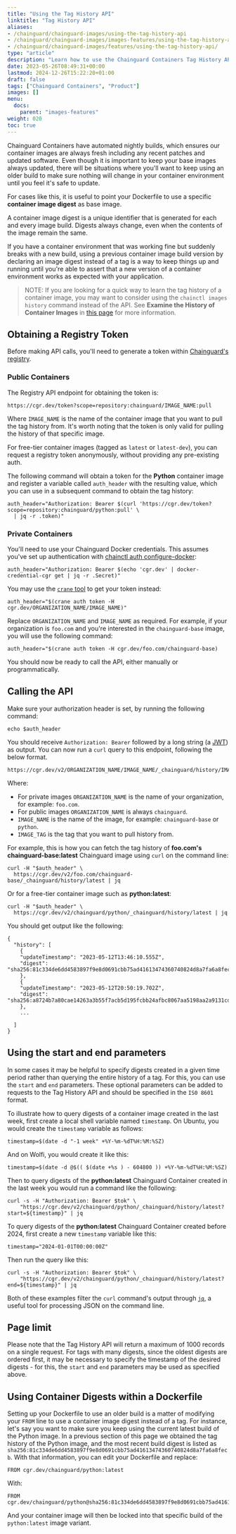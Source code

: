 ```yaml
---
title: "Using the Tag History API"
linktitle: "Tag History API"
aliases:
- /chainguard/chainguard-images/using-the-tag-history-api
- /chainguard/chainguard-images/images-features/using-the-tag-history-api
- /chainguard/chainguard-images/features/using-the-tag-history-api/
type: "article"
description: "Learn how to use the Chainguard Containers Tag History API to fetch the tag history of image variants."
date: 2023-05-26T08:49:31+00:00
lastmod: 2024-12-26T15:22:20+01:00
draft: false
tags: ["Chainguard Containers", "Product"]
images: []
menu:
  docs:
    parent: "images-features"
weight: 020
toc: true
---
```


Chainguard Containers have automated nightly builds, which ensures our container images are always fresh including any recent patches and updated software. Even though it is important to keep your base images always updated, there will be situations where you'll want to keep using an older build to make sure nothing will change in your container environment until you feel it's safe to update.

For cases like this, it is useful to point your Dockerfile to use a specific **container image digest** as base image.

A container image digest is a unique identifier that is generated for each and every image build. Digests always change, even when the contents of the image remain the same.

If you have a container environment that was working fine but suddenly breaks with a new build, using a previous container image build version by declaring an image digest instead of a tag is a way to keep things up and running until you're able to assert that a new version of a container environment works as expected with your application.

> NOTE: If you are looking for a quick way to learn the tag history of a container image, you may want to consider using the `chainctl images history` command instead of the API. See **Examine the History of Container Images** in [this page](../../chainctl-usage/chainctl-images.md) for more information.


## Obtaining a Registry Token

Before making API calls, you'll need to generate a token within [Chainguard's registry](/chainguard/chainguard-registry/overview/).

### Public Containers

The Registry API endpoint for obtaining the token is:

```
https://cgr.dev/token?scope=repository:chainguard/IMAGE_NAME:pull
```

Where `IMAGE_NAME` is the name of the container image that you want to pull the tag history from. It's worth noting that the token is only valid for pulling the history of that specific image.

For free-tier container images (tagged as `latest` or `latest-dev`), you can request a registry token anonymously, without providing any pre-existing auth.

The following command will obtain a token for the **Python** container image and register a variable called `auth_header` with the resulting value, which you can use in a subsequent command to obtain the tag history:

```shell
auth_header="Authorization: Bearer $(curl 'https://cgr.dev/token?scope=repository:chainguard/python:pull' \
  | jq -r .token)"
```

### Private Containers

You'll need to use your Chainguard Docker credentials. This assumes you've set up authentication with [chainctl auth configure-docker](https://edu.chainguard.dev/chainguard/chainguard-registry/authenticating/):

```shell
auth_header="Authorization: Bearer $(echo 'cgr.dev' | docker-credential-cgr get | jq -r .Secret)"
```

You may use the [`crane` tool](https://github.com/google/go-containerregistry/tree/main/cmd/crane) to get your token instead:

```shell
auth_header="$(crane auth token -H cgr.dev/ORGANIZATION_NAME/IMAGE_NAME)"
```

Replace `ORGANIZATION_NAME` and `IMAGE_NAME` as required. For example, if your organization is `foo.com` and you're interested in the `chainguard-base` image, you will use the following command:

```shell
auth_header="$(crane auth token -H cgr.dev/foo.com/chainguard-base)
```

You should now be ready to call the API, either manually or programmatically.

## Calling the API

Make sure your authorization header is set, by running the following command:

```shell
echo $auth_header
```

You should receive `Authorization: Bearer` followed by a long string (a [JWT](https://jwt.io/introduction)) as output. You can now run a `curl` query to this endpoint, following the below format.

```shell
https://cgr.dev/v2/ORGANIZATION_NAME/IMAGE_NAME/_chainguard/history/IMAGE_TAG
```

Where:
- For private images `ORGANIZATION_NAME` is the name of your organization, for example: `foo.com`.
- For public images `ORGANIZATION_NAME` is always `chainguard`.
- `IMAGE_NAME` is the name of the image, for example: `chainguard-base` or `python`.
- `IMAGE_TAG` is the tag that you want to pull history from.

For example, this is how you can fetch the tag history of **foo.com's** **chainguard-base:latest** Chainguard image using `curl` on the command line:

```shell
curl -H "$auth_header" \
  https://cgr.dev/v2/foo.com/chainguard-base/_chainguard/history/latest | jq
```

Or for a free-tier container image such as **python:latest**:

```shell
curl -H "$auth_header" \
  https://cgr.dev/v2/chainguard/python/_chainguard/history/latest | jq
```

You should get output like the following:

```
{
  "history": [
	{
  	"updateTimestamp": "2023-05-12T13:46:10.555Z",
  	"digest": "sha256:81c334de6dd4583897f9e8d0691cbb75ad41613474360740824d8a7fa6a8fecb"
	},
	{
  	"updateTimestamp": "2023-05-12T20:50:19.702Z",
  	"digest": "sha256:a8724b7a80cae14263a3b55f7acb5d195fcbb24afbc8067aa5198aa2a9131cde"
	},
	...

  ]
}
```

## Using the start and end parameters

In some cases it may be helpful to specify digests created in a given time period rather than querying the entire history of a tag. For this, you can use the `start` and `end` parameters. These optional parameters can be added to requests to the Tag History API and should be specified in the `IS0 8601` format.

To illustrate how to query digests of a container image created in the last week, first create a local shell variable named `timestamp`. On Ubuntu, you would create the `timestamp` variable as follows:

```shell
timestamp=$(date -d "-1 week" +%Y-%m-%dT%H:%M:%SZ)
```

And on Wolfi, you would create it like this:

```shell
timestamp=$(date -d @$(( $(date +%s ) - 604800 )) +%Y-%m-%dT%H:%M:%SZ)
```

Then to query digests of the **python:latest** Chainguard Container created in the last week you would run a command like the following:

```shell
curl -s -H "Authorization: Bearer $tok" \
	"https://cgr.dev/v2/chainguard/python/_chainguard/history/latest?start=${timestamp}" | jq
```

To query digests of the **python:latest** Chainguard Container created before 2024, first create a new `timestamp` variable like this:

```shell
timestamp="2024-01-01T00:00:00Z"
```

Then run the query like this:

```shell
curl -s -H "Authorization: Bearer $tok" \
	"https://cgr.dev/v2/chainguard/python/_chainguard/history/latest?end=${timestamp}" | jq
```

Both of these examples filter the `curl` command's output through [`jq`](https://jqlang.github.io/jq/), a useful tool for processing JSON on the command line.

## Page limit

Please note that the Tag History API will return a maximum of 1000 records on a single request. For tags with many digests, since the oldest digests are ordered first, it may be necessary to specify the timestamp of the desired digests - for this, the `start` and `end` parameters may be used as specified above.

## Using Container Digests within a Dockerfile

Setting up your Dockerfile to use an older build is a matter of modifying your `FROM` line to use a container image digest instead of a tag. For instance, let's say you want to make sure you keep using the current latest build of the Python image. In a previous section of this page we obtained the tag history of the Python image, and the most recent build digest is listed as `sha256:81c334de6dd4583897f9e8d0691cbb75ad41613474360740824d8a7fa6a8fecb`. With that information, you can edit your Dockerfile and replace:

```
FROM cgr.dev/chainguard/python:latest
```

With:

```
FROM cgr.dev/chainguard/python@sha256:81c334de6dd4583897f9e8d0691cbb75ad41613474360740824d8a7fa6a8fecb
```

And your container image will then be locked into that specific build of the `python:latest` image variant.


